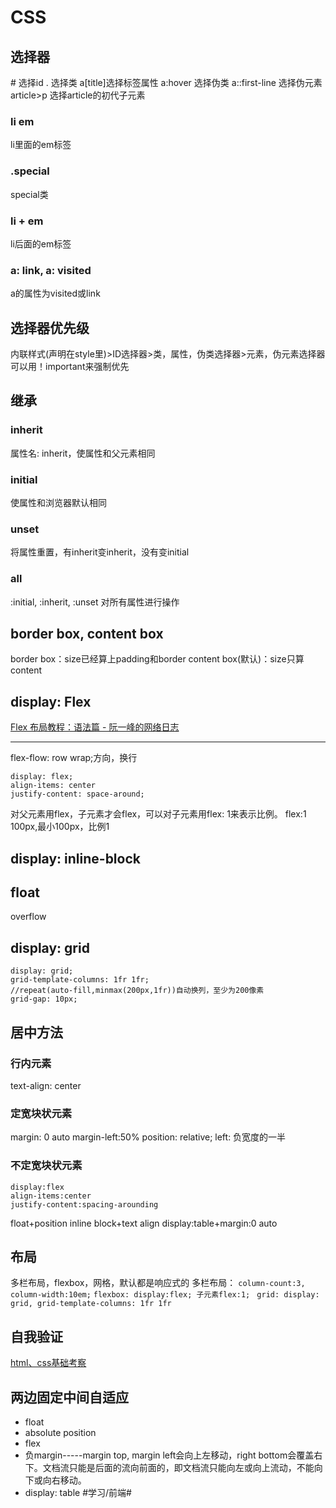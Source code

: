 # CSS
## 选择器
\# 选择id
. 选择类
a[title]选择标签属性
a:hover 选择伪类
a::first-line 选择伪元素
article>p 选择article的初代子元素

### li em
li里面的em标签
### .special
special类
### li + em
li后面的em标签
### a: link, a: visited
a的属性为visited或link
## 选择器优先级
内联样式(声明在style里)>ID选择器>类，属性，伪类选择器>元素，伪元素选择器
可以用！important来强制优先

## 继承
### inherit
属性名: inherit，使属性和父元素相同
### initial
使属性和浏览器默认相同
### unset
将属性重置，有inherit变inherit，没有变initial
### all
:initial, :inherit, :unset 对所有属性进行操作
## border box, content box
border box：size已经算上padding和border
content box(默认)：size只算content
## display: Flex
[Flex 布局教程：语法篇 - 阮一峰的网络日志](http://www.ruanyifeng.com/blog/2015/07/flex-grammar.html)
- - - -
flex-flow: row wrap;方向，换行
```
display: flex;
align-items: center
justify-content: space-around;
```
对父元素用flex，子元素才会flex，可以对子元素用flex: 1来表示比例。 flex:1 100px,最小100px，比例1

## display: inline-block

## float
overflow
## display: grid
```    
display: grid;
grid-template-columns: 1fr 1fr; 
//repeat(auto-fill,minmax(200px,1fr))自动换列，至少为200像素
grid-gap: 10px;
```
## 居中方法
### 行内元素
text-align: center
### 定宽块状元素
margin: 0 auto
margin-left:50%  position: relative; left: 负宽度的一半
### 不定宽块状元素
```
display:flex
align-items:center
justify-content:spacing-arounding
```
float+position
inline block+text align
display:table+margin:0 auto
## 布局
多栏布局，flexbox，网格，默认都是响应式的
多栏布局： `column-count:3, column-width:10em;`
`flexbox: display:flex; 子元素flex:1;`
` grid: display: grid, grid-template-columns: 1fr 1fr` 
## 自我验证
[html、css基础考察](https://www.cnblogs.com/songjum/p/5466862.html)
## 两边固定中间自适应
* float
* absolute position
* flex
* 负margin-----margin top, margin left会向上左移动，right bottom会覆盖右下。文档流只能是后面的流向前面的，即文档流只能向左或向上流动，不能向下或向右移动。
* display: table
#学习/前端#